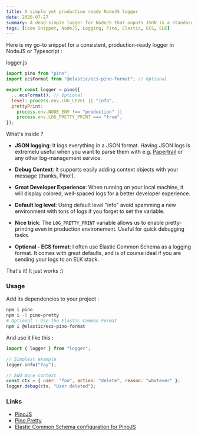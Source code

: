 ```yaml
---
title: A simple yet production ready NodeJS logger
date: 2020-07-27
summary: A dead-simple logger for NodeJS that ouputs JSON in a standard format
tags: [Code Snippet, NodeJS, Logging, Pino, Elastic, ECS, ELK]
---
```


Here is my go-to snippet for a consistent, production-ready logger in NodeJS or Typescript :

logger.js

```js
import pino from "pino";
import ecsFormat from "@elastic/ecs-pino-format"; // Optional

export const logger = pino({
  ...ecsFormat(), // Optional
  level: process.env.LOG_LEVEL || "info",
  prettyPrint:
    process.env.NODE_ENV !== "production" ||
    process.env.LOG_PRETTY_PRINT === "true",
});
```

What's inside ?

- **JSON logging**: It logs everything in a JSON format. Having JSON logs is extremelu useful when you want to parse them with e.g. [Papertrail](https://papertrailapp.com) or any other log-management service.

- **Debug Context**: It supports easily adding context objects with your message (thanks, Pino!).
- **Great Developer Experience**: When running on your local machine, it will display colored, well-spaced logs for a better developer experience.
- **Default log level**: Using default level "info" avoid spamming a new environment with tons of logs if you forget to set the variable.
- **Nice trick**: The `LOG_PRETTY_PRINT` variable allows us to enable pretty-printing even in production environement. Useful for quick debugging tasks.
- **Optional - ECS format**: I often use Elastic Common Schema as a logging format. It comes with great defaults, and is of course ideal if you are sending your logs to an ELK stack.

That's it! It just works :)

### Usage

Add its dependencies to your project :

```sh
npm i pino
npm i -D pino-pretty
# Optional : Use the Elastic Common Format
npm i @elastic/ecs-pino-format
```

And use it like this :

```js
import { logger } from "logger";

// Simplest example
logger.info("Yay");

// Add more context
const ctx = { user: "foo", action: "delete", reason: "whatever" };
logger.debug(ctx, "User deleted");
```

### Links

- [PinoJS](https://github.com/pinojs/pino)
- [Pino Pretty](https://github.com/pinojs/pino-pretty)
- [Elastic Common Schema configuration for PinoJS](https://github.com/elastic/ecs-logging-js/tree/master/loggers/pino)
